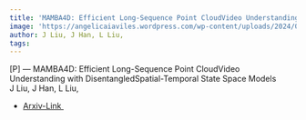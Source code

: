 ```yaml
---  
title: 'MAMBA4D: Efficient Long-Sequence Point CloudVideo Understanding with DisentangledSpatial-Temporal State Space Models'  
image: 'https://angelicaiaviles.wordpress.com/wp-content/uploads/2024/05/mamba4d.png'  
author: J Liu, J Han, L Liu,  
tags:   
---  
```

  
[P] — MAMBA4D: Efficient Long-Sequence Point CloudVideo Understanding with DisentangledSpatial-Temporal State Space Models  
J Liu, J Han, L Liu,  
  
- [Arxiv-Link ](https://arxiv.org/pdf/2405.14338)  
        